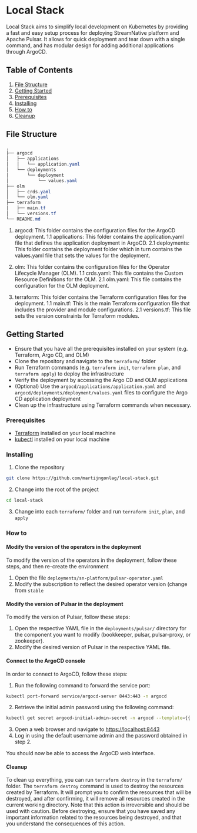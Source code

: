 # Local Stack

Local Stack aims to simplify local development on Kubernetes by providing a fast and easy setup process for deploying StreamNative platform and Apache Pulsar. It allows for quick deployment and tear down with a single command, and has modular design for adding additional applications through ArgoCD. 

## Table of Contents

1. [File Structure](#file-structure)
2. [Getting Started](#getting-started)
3. [Prerequisites](#prerequisites)
4. [Installing](#installing)
6. [How to](#how%20to)
7. [Cleanup](#cleanup)

## File Structure

```css
.
├── argocd
│   ├── applications
│   │   └── application.yaml
│   └── deployments
│       └── deployment
│           └── values.yaml
├── olm
│   ├── crds.yaml
│   └── olm.yaml
├── terraform
│   ├── main.tf
│   └── versions.tf
└── README.md
```

1. argocd: This folder contains the configuration files for the ArgoCD deployment.
  1.1 applications: This folder contains the application.yaml file that defines the application deployment in ArgoCD.
  2.1 deployments: This folder contains the deployment folder which in turn contains the values.yaml file that sets the values for the deployment.

2. olm: This folder contains the configuration files for the Operator Lifecycle Manager (OLM).
  1.1 crds.yaml: This file contains the Custom Resource Definitions for the OLM.
  2.1 olm.yaml: This file contains the configuration for the OLM deployment.

3. terraform: This folder contains the Terraform configuration files for the deployment.
  1.1 main.tf: This is the main Terraform configuration file that includes the provider and module configurations.
  2.1 versions.tf: This file sets the version constraints for Terraform modules.

## Getting Started

- Ensure that you have all the prerequisites installed on your system (e.g. Terraform, Argo CD, and OLM)
- Clone the repository and navigate to the `terraform/` folder
- Run Terraform commands (e.g. `terraform init`, `terraform plan`, and `terraform apply`) to deploy the infrastructure
- Verify the deployment by accessing the Argo CD and OLM applications
- (Optional) Use the `argocd/applications/application.yaml` and `argocd/deployments/deployment/values.yaml` files to configure the Argo CD application deployment
- Clean up the infrastructure using Terraform commands when necessary.

### Prerequisites

- [Terraform](https://www.terraform.io/) installed on your local machine
- [kubectl](https://kubernetes.io/docs/tasks/tools/install-kubectl/) installed on your local machine

### Installing

1. Clone the repository

```sh
git clone https://github.com/martijngonlag/local-stack.git
```

2. Change into the root of the project

```sh
cd local-stack
```

3. Change into each `terraform/` folder and run `terraform init`, `plan`, and `apply`

### How to

#### Modify the version of the operators in the deployment

To modify the version of the operators in the deployment, follow these steps, and then re-create the environment

1. Open the file `deployments/sn-platform/pulsar-operator.yaml`
2. Modify the subscription to reflect the desired operator version (change from `stable`

#### Modify the version of Pulsar in the deployment

To modify the version of Pulsar, follow these steps:

1. Open the respective YAML file in the `deployments/pulsar/` directory for the component you want to modify (bookkeeper, pulsar, pulsar-proxy, or zookeeper).
2. Modify the desired version of Pulsar in the respective YAML file.

#### Connect to the ArgoCD console

In order to connect to ArgoCD, follow these steps:

1. Run the following command to forward the service port:

```sh
kubectl port-forward service/argocd-server 8443:443 -n argocd
```

2. Retrieve the initial admin password using the following command:

```sh
kubectl get secret argocd-initial-admin-secret -n argocd --template={{.data.password}} | base64 -D
```

3. Open a web browser and navigate to <https://localhost:8443>
4. Log in using the default username admin and the password obtained in step 2.

You should now be able to access the ArgoCD web interface.

#### Cleanup

To clean up everything, you can run `terraform destroy` in the `terraform/` folder. The `terraform destroy` command is used to destroy the resources created by Terraform. It will prompt you to confirm the resources that will be destroyed, and after confirming, it will remove all resources created in the current working directory. Note that this action is irreversible and should be used with caution. Before destroying, ensure that you have saved any important information related to the resources being destroyed, and that you understand the consequences of this action.
